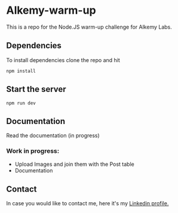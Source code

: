 # Alkemy-warm-up

This is a repo for the Node.JS warm-up challenge for Alkemy Labs.

## Dependencies

To install dependencies clone the repo and hit

```
npm install
```

## Start the server

```
npm run dev
```
## Documentation

Read the documentation (in progress)
### Work in progress:
- Upload Images and join them with the Post table
- Documentation
## Contact 

In case you would like to contact me, here it's my [Linkedin profile.](https://www.linkedin.com/in/dario-castromonte-webdeveloper/)